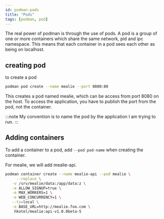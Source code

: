```yaml
---
id: podman-pods
title: "Pods"
tags: [podman, pod]
---
```


The real power of podman is through the use of pods. A pod is a group of one or more containers which share the same network, pid and ipc namespace. This means that each container in a pod sees each other as being on localhost.

## creating pod

to create a pod

```bash
podman pod create --name mealie --port 8080:80
```

This creates a pod named mealie, which can be access from port 8080 on the host. To access the application, you have to publish the port from the pod, not the container.

:::note
My convention is to name the pod by the application I am trying to run.
:::

## Adding containers

To add a container to a pod, add `--pod pod-name` when creating the container.

For mealie, we will add mealie-api.

```bash
podman container create --name mealie-api --pod mealie \
	 --replace \
   -v /srv/mealie/data:/app/data:z \
   -e ALLOW_SIGNUP=true \
   -e MAX_WORKERS=1 \
   -e WEB_CONCURRENCY=1 \
   --tz=local \
   -e BASE_URL=http://mealie.foo.com \
    hkotel/mealie:api-v1.0.0beta-5
```
